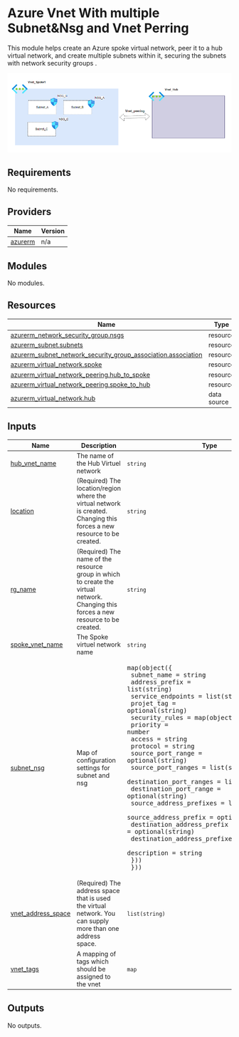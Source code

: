 # Azure Vnet With multiple Subnet&Nsg and Vnet Perring

This module helps create an Azure spoke virtual network, peer it to a hub virtual network, and create multiple subnets within it, securing the subnets with network security groups .

[![network-diagram](doc_images/azure-vnet-peering.PNG)](doc-images/azure-vnet-peering.PNG)

<!-- BEGIN_TF_DOCS -->
## Requirements

No requirements.

## Providers

| Name | Version |
|------|---------|
| <a name="provider_azurerm"></a> [azurerm](#provider\_azurerm) | n/a |

## Modules

No modules.

## Resources

| Name | Type |
|------|------|
| [azurerm_network_security_group.nsgs](https://registry.terraform.io/providers/hashicorp/azurerm/latest/docs/resources/network_security_group) | resource |
| [azurerm_subnet.subnets](https://registry.terraform.io/providers/hashicorp/azurerm/latest/docs/resources/subnet) | resource |
| [azurerm_subnet_network_security_group_association.association](https://registry.terraform.io/providers/hashicorp/azurerm/latest/docs/resources/subnet_network_security_group_association) | resource |
| [azurerm_virtual_network.spoke](https://registry.terraform.io/providers/hashicorp/azurerm/latest/docs/resources/virtual_network) | resource |
| [azurerm_virtual_network_peering.hub_to_spoke](https://registry.terraform.io/providers/hashicorp/azurerm/latest/docs/resources/virtual_network_peering) | resource |
| [azurerm_virtual_network_peering.spoke_to_hub](https://registry.terraform.io/providers/hashicorp/azurerm/latest/docs/resources/virtual_network_peering) | resource |
| [azurerm_virtual_network.hub](https://registry.terraform.io/providers/hashicorp/azurerm/latest/docs/data-sources/virtual_network) | data source |

## Inputs

| Name | Description | Type | Default | Required |
|------|-------------|------|---------|:--------:|
| <a name="input_hub_vnet_name"></a> [hub\_vnet\_name](#input\_hub\_vnet\_name) | The name of the  Hub Virtuel network | `string` | `"vnet_hub"` | no |
| <a name="input_location"></a> [location](#input\_location) | (Required) The location/region where the virtual network is created. Changing this forces a new resource to be created. | `string` | n/a | yes |
| <a name="input_rg_name"></a> [rg\_name](#input\_rg\_name) | (Required) The name of the resource group in which to create the virtual network. Changing this forces a new resource to be created. | `string` | `"rg_network"` | no |
| <a name="input_spoke_vnet_name"></a> [spoke\_vnet\_name](#input\_spoke\_vnet\_name) | The Spoke virtuel network name | `string` | `"vnet-spoke-001"` | no |
| <a name="input_subnet_nsg"></a> [subnet\_nsg](#input\_subnet\_nsg) | Map of configuration settings for subnet and nsg | <pre>map(object({<br>    subnet_name       = string<br>    address_prefix    = list(string)<br>    service_endpoints = list(string)<br>    projet_tag        = optional(string)<br>    security_rules = map(object({<br>      priority                     = number<br>      access                       = string<br>      protocol                     = string<br>      source_port_range            = optional(string)<br>      source_port_ranges           = list(string)<br>      destination_port_ranges      = list(string)<br>      destination_port_range       = optional(string)<br>      source_address_prefixes      = list(string)<br>      source_address_prefix        = optional(string)<br>      destination_address_prefix   = optional(string)<br>      destination_address_prefixes = list(string)<br>      description                  = string<br>    }))<br>  }))</pre> | n/a | yes |
| <a name="input_vnet_address_space"></a> [vnet\_address\_space](#input\_vnet\_address\_space) | (Required) The address space that is used the virtual network. You can supply more than one address space. | `list(string)` | n/a | yes |
| <a name="input_vnet_tags"></a> [vnet\_tags](#input\_vnet\_tags) | A mapping of tags which should be assigned to the vnet | `map` | `{}` | no |

## Outputs

No outputs.
<!-- END_TF_DOCS -->